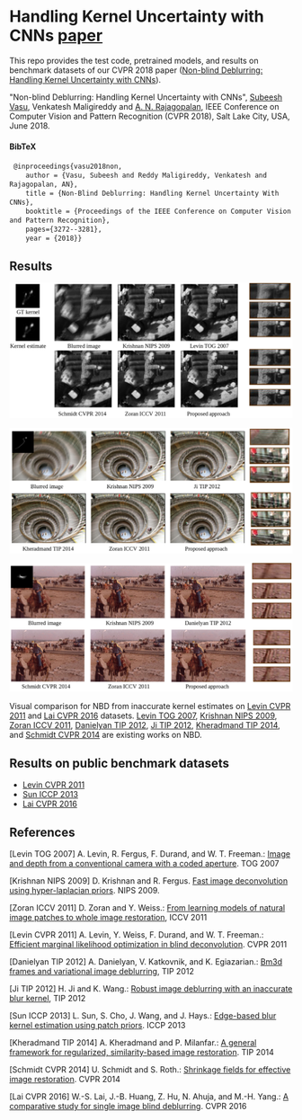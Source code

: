 # Handling Kernel Uncertainty with CNNs [paper](https://drive.google.com/file/d/1htYVSTXJ60ChPUWjsCHblS22IWlwMitX/view)

This repo provides the test code, pretrained models, and results on benchmark datasets of our CVPR 2018 paper ([Non-blind Deblurring: Handling Kernel Uncertainty with CNNs](https://drive.google.com/file/d/1htYVSTXJ60ChPUWjsCHblS22IWlwMitX/view)).


"Non-blind Deblurring: Handling Kernel Uncertainty with CNNs", [Subeesh Vasu](https://subeeshvasu.github.io), Venkatesh Maligireddy and [A. N. Rajagopalan](http://www.ee.iitm.ac.in/~raju/), IEEE Conference on Computer Vision and Pattern Recognition (CVPR 2018), Salt Lake City, USA, June 2018.

#### BibTeX

 
     @inproceedings{vasu2018non,
        author = {Vasu, Subeesh and Reddy Maligireddy, Venkatesh and Rajagopalan, AN},
        title = {Non-Blind Deblurring: Handling Kernel Uncertainty With CNNs},
        booktitle = {Proceedings of the IEEE Conference on Computer Vision and Pattern Recognition},
        pages={3272--3281},
        year = {2018}}
## Results     
<p align="center">
<img src="images/nbd_syntheg_levin.png">
</p>

<p align="center">
<img src="images/nbd_syntheg_lai.png">
</p>

<p align="center">
<img src="images/nbd_realeg_lai.png">
</p>

Visual comparison for NBD from inaccurate kernel estimates on [Levin CVPR 2011](http://webee.technion.ac.il/people/anat.levin/papers/deconvLevinEtalCVPR11.pdf) and [Lai CVPR 2016](http://vllab.ucmerced.edu/wlai24/cvpr16_deblur_study/) datasets. [Levin TOG 2007](https://groups.csail.mit.edu/graphics/CodedAperture/), [Krishnan NIPS 2009](https://dilipkay.wordpress.com/fast-deconvolution/), [Zoran ICCV 2011](https://people.csail.mit.edu/danielzoran/EPLLICCVCameraReady.pdf), [Danielyan TIP 2012](https://www.cs.tut.fi/~foi/GCF-BM3D/BM3DframesDeblur-Danielyan.pdf), [Ji TIP 2012](http://www.math.nus.edu.sg/~matjh/download/robust_deblur/TIP_2012_deblur.pdf), [Kheradmand TIP 2014](https://ieeexplore.ieee.org/document/6918453/), and [Schmidt CVPR 2014](http://research.uweschmidt.org/pubs/cvpr14schmidt.pdf) are existing works on NBD.

## Results on public benchmark datasets

- [Levin CVPR 2011]()
- [Sun ICCP 2013]() 
- [Lai CVPR 2016]()

## References

[Levin TOG 2007] A. Levin, R. Fergus, F. Durand, and W. T. Freeman.: [Image and depth from a conventional camera with a coded aperture](https://groups.csail.mit.edu/graphics/CodedAperture/). TOG 2007

[Krishnan NIPS 2009] D. Krishnan and R. Fergus. [Fast image deconvolution using hyper-laplacian priors](https://dilipkay.wordpress.com/fast-deconvolution/). NIPS 2009.

[Zoran ICCV 2011] D. Zoran and Y. Weiss.: [From learning models of natural image patches to whole image restoration](https://people.csail.mit.edu/danielzoran/EPLLICCVCameraReady.pdf), ICCV 2011

[Levin CVPR 2011] A. Levin, Y. Weiss, F. Durand, and W. T. Freeman.: [Efficient marginal likelihood optimization in blind deconvolution](http://webee.technion.ac.il/people/anat.levin/papers/deconvLevinEtalCVPR11.pdf). CVPR 2011

[Danielyan TIP 2012] A. Danielyan, V. Katkovnik, and K. Egiazarian.: [Bm3d frames and variational image deblurring](https://www.cs.tut.fi/~foi/GCF-BM3D/BM3DframesDeblur-Danielyan.pdf), TIP 2012

[Ji TIP 2012] H. Ji and K. Wang.: [Robust image deblurring with an inaccurate blur kernel](http://www.math.nus.edu.sg/~matjh/download/robust_deblur/TIP_2012_deblur.pdf), TIP 2012

[Sun ICCP 2013] L. Sun, S. Cho, J. Wang, and J. Hays.: [Edge-based blur kernel estimation using patch priors](http://cs.brown.edu/~lbsun/deblur2013/deblur2013iccp.html). ICCP 2013

[Kheradmand TIP 2014] A. Kheradmand and P. Milanfar.: [A general framework for regularized, similarity-based image restoration](https://ieeexplore.ieee.org/document/6918453/). TIP 2014

[Schmidt CVPR 2014] U. Schmidt and S. Roth.: [Shrinkage fields for effective image restoration](http://research.uweschmidt.org/pubs/cvpr14schmidt.pdf). CVPR 2014

[Lai CVPR 2016] W.-S. Lai, J.-B. Huang, Z. Hu, N. Ahuja, and M.-H. Yang.: [A comparative study for single image blind deblurring](http://vllab.ucmerced.edu/wlai24/cvpr16_deblur_study/). CVPR 2016








